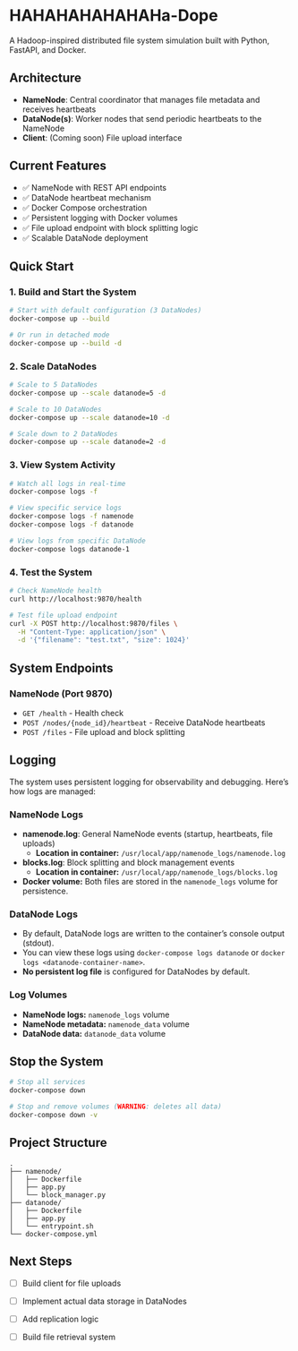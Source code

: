 ﻿# HAHAHAHAHAHAHa-Dope

A Hadoop-inspired distributed file system simulation built with Python, FastAPI, and Docker.

## Architecture

- **NameNode**: Central coordinator that manages file metadata and receives heartbeats
- **DataNode(s)**: Worker nodes that send periodic heartbeats to the NameNode
- **Client**: (Coming soon) File upload interface

## Current Features

- ✅ NameNode with REST API endpoints
- ✅ DataNode heartbeat mechanism
- ✅ Docker Compose orchestration
- ✅ Persistent logging with Docker volumes
- ✅ File upload endpoint with block splitting logic
- ✅ Scalable DataNode deployment

## Quick Start

### 1. Build and Start the System

```bash
# Start with default configuration (3 DataNodes)
docker-compose up --build

# Or run in detached mode
docker-compose up --build -d
```

### 2. Scale DataNodes

```bash
# Scale to 5 DataNodes
docker-compose up --scale datanode=5 -d

# Scale to 10 DataNodes
docker-compose up --scale datanode=10 -d

# Scale down to 2 DataNodes
docker-compose up --scale datanode=2 -d
```

### 3. View System Activity

```bash
# Watch all logs in real-time
docker-compose logs -f

# View specific service logs
docker-compose logs -f namenode
docker-compose logs -f datanode

# View logs from specific DataNode
docker-compose logs datanode-1
```

### 4. Test the System

```bash
# Check NameNode health
curl http://localhost:9870/health

# Test file upload endpoint
curl -X POST http://localhost:9870/files \
  -H "Content-Type: application/json" \
  -d '{"filename": "test.txt", "size": 1024}'
```

## System Endpoints

### NameNode (Port 9870)

- `GET /health` - Health check
- `POST /nodes/{node_id}/heartbeat` - Receive DataNode heartbeats
- `POST /files` - File upload and block splitting

## Logging

The system uses persistent logging for observability and debugging. Here’s how logs are managed:

### NameNode Logs

- **namenode.log**: General NameNode events (startup, heartbeats, file uploads)
  - **Location in container:** `/usr/local/app/namenode_logs/namenode.log`
- **blocks.log**: Block splitting and block management events
  - **Location in container:** `/usr/local/app/namenode_logs/blocks.log`
- **Docker volume:** Both files are stored in the `namenode_logs` volume for persistence.

### DataNode Logs

- By default, DataNode logs are written to the container’s console output (stdout).
- You can view these logs using `docker-compose logs datanode` or `docker logs <datanode-container-name>`.
- **No persistent log file** is configured for DataNodes by default.

### Log Volumes

- **NameNode logs:** `namenode_logs` volume
- **NameNode metadata:** `namenode_data` volume
- **DataNode data:** `datanode_data` volume

## Stop the System

```bash
# Stop all services
docker-compose down

# Stop and remove volumes (WARNING: deletes all data)
docker-compose down -v
```

## Project Structure

```
.
├── namenode/
│   ├── Dockerfile
│   ├── app.py
│   └── block_manager.py
├── datanode/
│   ├── Dockerfile
│   ├── app.py
│   └── entrypoint.sh
└── docker-compose.yml
```

## Next Steps

- [ ] Build client for file uploads
- [ ] Implement actual data storage in DataNodes
- [ ] Add replication logic

- [ ] Build file retrieval system
